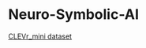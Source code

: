 # Neuro-Symbolic-AI
[CLEVr_mini dataset](https://drive.google.com/drive/folders/1c6wRqQ7ZgKM6xdrtkDoZ55J0cdRWEPwW?usp=sharing)

